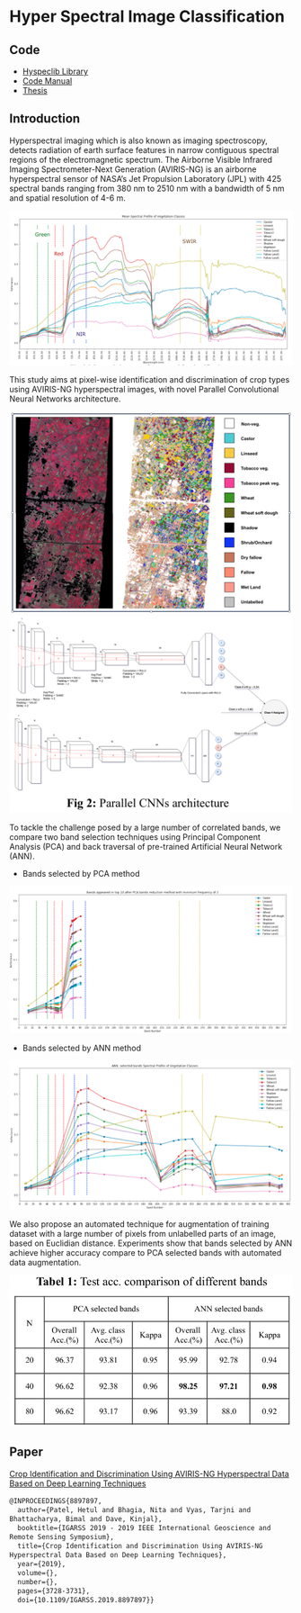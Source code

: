 # Hyper Spectral Image Classification

## **Code**

* [Hyspeclib Library](https://github.com/hetul-patel/hyspeclib)
* [Code Manual](https://drive.google.com/open?id=1hLnw2yNUpvKDbErnlKUZbUSA2DjESjyA)
* [Thesis](https://drive.google.com/open?id=1PQTapftFkTBi9-NZ1ixLuPSGxkn5h-ZB)

## **Introduction**

Hyperspectral imaging which is also known as imaging
spectroscopy, detects radiation of earth surface features in
narrow contiguous spectral regions of the electromagnetic
spectrum. The Airborne Visible Infrared Imaging
Spectrometer-Next Generation (AVIRIS-NG) is an
airborne hyperspectral sensor of NASA’s Jet Propulsion
Laboratory (JPL) with 425 spectral bands ranging from
380 nm to 2510 nm with a bandwidth of 5 nm and spatial
resolution of 4-6 m. 

<img src="../../assets/projects/hyperspectral_image_classification/spectral_profile.png" alt="specral_profile"/>

This study aims at pixel-wise
identification and discrimination of crop types using
AVIRIS-NG hyperspectral images, with novel Parallel
Convolutional Neural Networks architecture.

<img src="../../assets/projects/hyperspectral_image_classification/classified.png" alt="specral_profile"/>

<img src="../../assets/projects/hyperspectral_image_classification/pcnn.png" alt="specral_profile"/>

To tackle the challenge posed by a large number of correlated
bands, we compare two band selection techniques using
Principal Component Analysis (PCA) and back traversal
of pre-trained Artificial Neural Network (ANN).

* Bands selected by PCA method 
<img src="../../assets/projects/hyperspectral_image_classification/pca_bands.png" alt="specral_profile"/>

* Bands selected by ANN method
<img src="../../assets/projects/hyperspectral_image_classification/ann_bands.png" alt="specral_profile"/>

We also propose an automated technique for augmentation of
training dataset with a large number of pixels from
unlabelled parts of an image, based on Euclidian distance.
Experiments show that bands selected by ANN achieve
higher accuracy compare to PCA selected bands with
automated data augmentation.

<img src="../../assets/projects/hyperspectral_image_classification/pca_vs_ann.png" alt="specral_profile"/>

## **Paper**

[Crop Identification and Discrimination Using AVIRIS-NG Hyperspectral Data Based on Deep Learning Techniques](https://ieeexplore.ieee.org/abstract/document/8897897)
```
@INPROCEEDINGS{8897897,
  author={Patel, Hetul and Bhagia, Nita and Vyas, Tarjni and Bhattacharya, Bimal and Dave, Kinjal},
  booktitle={IGARSS 2019 - 2019 IEEE International Geoscience and Remote Sensing Symposium}, 
  title={Crop Identification and Discrimination Using AVIRIS-NG Hyperspectral Data Based on Deep Learning Techniques}, 
  year={2019},
  volume={},
  number={},
  pages={3728-3731},
  doi={10.1109/IGARSS.2019.8897897}}
```